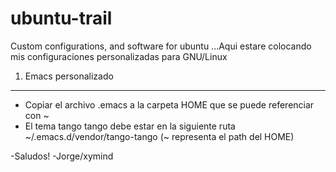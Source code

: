 ubuntu-trail
============

Custom configurations, and software  for ubuntu
...Aqui estare colocando mis configuraciones personalizadas para GNU/Linux

1. Emacs personalizado
___

- Copiar el archivo .emacs a la carpeta HOME que se puede referenciar con ~
- El tema tango tango debe estar en la siguiente ruta
  ~/.emacs.d/vendor/tango-tango
  (~ representa el path del HOME)


-Saludos!
-Jorge/xymind